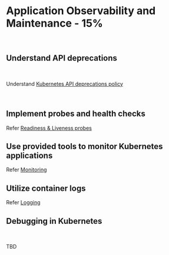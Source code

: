# Application Observability and Maintenance - 15%

<br />

## Understand API deprecations

<br />

Understand [Kubernetes API deprecations policy](https://kubernetes.io/docs/reference/using-api/deprecation-policy/)

<br />

## Implement probes and health checks

Refer [Readiness & Liveness probes](../topics/probes.md)

## Use provided tools to monitor Kubernetes applications

Refer [Monitoring](../topics/monitoring.md)

## Utilize container logs

Refer [Logging](../topics/logging.md)

## Debugging in Kubernetes

<br />

TBD

<br />

